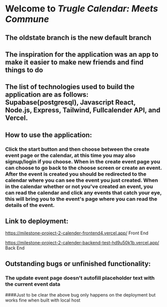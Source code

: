 # Welcome to *Trugle Calendar: Meets Commune*
## The oldstate branch is the new default branch

## The inspiration for the application was an app to make it easier to make new friends and find things to do

## The list of technologies used to build the application are as follows: Supabase(postgresql), Javascript React, Node.js, Express, Tailwind, Fullcalender API, and Vercel.

## How to use the application: 
### Click the start button and then choose between the create event page or the calendar, at this time you may also signup/login if you choose. When in the create event page you can choose to go back to the choose screen or create an event. After the event is created you should be redirected to the calendar where you can see the event you just created. When in the calendar whether or not you've created an event, you can read the calendar and click any events that catch your eye, this will bring you to the event's page where you can read the details of the event.

## Link to deployment:

https://milestone-project-2-calender-frontend4.vercel.app/ Front End

https://milestone-project-2-calender-backend-test-hd9u50k1b.vercel.app/ Back End

## Outstanding bugs or unfinished functionality:
### The update event page doesn't autofill placeholder text with the current event data

####Just to be clear the above bug only happens on the deployment but works fine when built with local host

